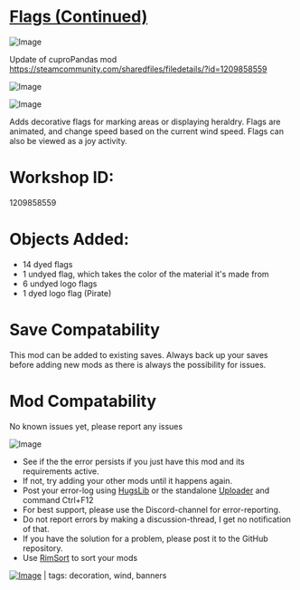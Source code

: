 # [Flags (Continued)](https://steamcommunity.com/sharedfiles/filedetails/?id=2051089242)

![Image](https://i.imgur.com/buuPQel.png)

Update of cuproPandas mod
https://steamcommunity.com/sharedfiles/filedetails/?id=1209858559

![Image](https://i.imgur.com/pufA0kM.png)
	
![Image](https://i.imgur.com/Z4GOv8H.png)

Adds decorative flags for marking areas or displaying heraldry. Flags are animated, and change speed based on the current wind speed. Flags can also be viewed as a joy activity.

# Workshop ID:

1209858559

# Objects Added:



- 14 dyed flags
- 1 undyed flag, which takes the color of the material it's made from
- 6 undyed logo flags
- 1 dyed logo flag (Pirate)





# Save Compatability

This mod can be added to existing saves.
Always back up your saves before adding new mods as there is always the possibility for issues.

# Mod Compatability

No known issues yet, please report any issues


![Image](https://i.imgur.com/PwoNOj4.png)



-  See if the the error persists if you just have this mod and its requirements active.
-  If not, try adding your other mods until it happens again.
-  Post your error-log using [HugsLib](https://steamcommunity.com/workshop/filedetails/?id=818773962) or the standalone [Uploader](https://steamcommunity.com/sharedfiles/filedetails/?id=2873415404) and command Ctrl+F12
-  For best support, please use the Discord-channel for error-reporting.
-  Do not report errors by making a discussion-thread, I get no notification of that.
-  If you have the solution for a problem, please post it to the GitHub repository.
-  Use [RimSort](https://github.com/RimSort/RimSort/releases/latest) to sort your mods

 

[![Image](https://img.shields.io/github/v/release/emipa606/Flags?label=latest%20version&style=plastic&color=9f1111&labelColor=black)](https://steamcommunity.com/sharedfiles/filedetails/changelog/2051089242) | tags:  decoration,  wind, banners
